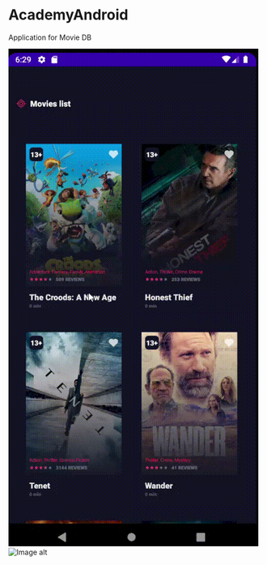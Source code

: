 # AcademyAndroid
Application for Movie DB

![Image alt](https://github.com/Art-bond/okRes/blob/main/local.gif)
![Image alt](https://github.com/Art-bond/okRes/blob/main/demo7.gif)
